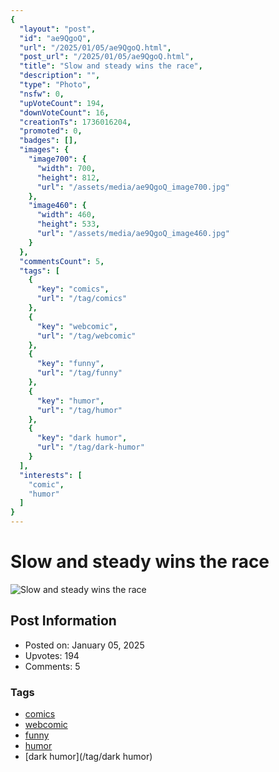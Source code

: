 ```yaml
---
{
  "layout": "post",
  "id": "ae9QgoQ",
  "url": "/2025/01/05/ae9QgoQ.html",
  "post_url": "/2025/01/05/ae9QgoQ.html",
  "title": "Slow and steady wins the race",
  "description": "",
  "type": "Photo",
  "nsfw": 0,
  "upVoteCount": 194,
  "downVoteCount": 16,
  "creationTs": 1736016204,
  "promoted": 0,
  "badges": [],
  "images": {
    "image700": {
      "width": 700,
      "height": 812,
      "url": "/assets/media/ae9QgoQ_image700.jpg"
    },
    "image460": {
      "width": 460,
      "height": 533,
      "url": "/assets/media/ae9QgoQ_image460.jpg"
    }
  },
  "commentsCount": 5,
  "tags": [
    {
      "key": "comics",
      "url": "/tag/comics"
    },
    {
      "key": "webcomic",
      "url": "/tag/webcomic"
    },
    {
      "key": "funny",
      "url": "/tag/funny"
    },
    {
      "key": "humor",
      "url": "/tag/humor"
    },
    {
      "key": "dark humor",
      "url": "/tag/dark-humor"
    }
  ],
  "interests": [
    "comic",
    "humor"
  ]
}
---
```


# Slow and steady wins the race

![Slow and steady wins the race](/assets/media/ae9QgoQ_image700.jpg)

## Post Information

- Posted on: January 05, 2025
- Upvotes: 194
- Comments: 5

### Tags

- [comics](/tag/comics)
- [webcomic](/tag/webcomic)
- [funny](/tag/funny)
- [humor](/tag/humor)
- [dark humor](/tag/dark humor)
